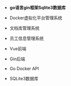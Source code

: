 * **go语言gin框架Sqlite3数据库**
* Docker虚拟化平台管理系统
* 文档库管理系统
* 员工信息管理系统

* Vue前端
* Gin后端
* Go Docker API
* SQLite3数据库
